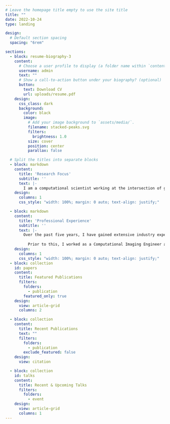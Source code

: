 ```yaml
---
# Leave the homepage title empty to use the site title
title: ""
date: 2022-10-24
type: landing

design:
  # Default section spacing
  spacing: "6rem"

sections:
  - block: resume-biography-3
    content:
      # Choose a user profile to display (a folder name within `content/authors/`)
      username: admin
      text: ""
      # Show a call-to-action button under your biography? (optional)
      button:
        text: Download CV
        url: uploads/resume.pdf
    design:
      css_class: dark
      background:
        color: black
        image:
          # Add your image background to `assets/media/`.
          filename: stacked-peaks.svg
          filters:
            brightness: 1.0
          size: cover
          position: center
          parallax: false

  # Split the titles into separate blocks
  - block: markdown
    content:
      title: 'Research Focus'
      subtitle: ''
      text: |-
        I am a computational scientist working at the intersection of generative AI and materials science. My academic research explores advanced machine learning techniques, including supervised and unsupervised learning models for novel material discovery. I apply these methods using CV and NLP, particularly leveraging large language models (LLMs) to develop innovative solutions in materials science. I also utilize techniques like density functional theory (DFT) to support my work in materials design and property prediction. You can find my publications within the website or via my Google Scholar link.
    design:
      columns: 1
      css_style: "width: 100%; margin: 0 auto; text-align: justify;"

  - block: markdown
    content:
      title: 'Professional Experience'
      subtitle: ''
      text: |-
        Over the past five years, I have gained extensive industry experience in machine learning and computational imaging. As a Senior Machine Learning Engineer at Wavebreak Media, I led projects focused on visual content generation and enhancement. I developed and deployed machine learning models for tasks like text-to-image generation, super-resolution, and 3D asset reconstruction. In this role, I used tools such as AWS, Google Cloud, Flask, Docker, MySQL, and OpenSearch to build scalable AI systems that optimized user experience and data retrieval for millions of assets.
          
          Prior to this, I worked as a Computational Imaging Engineer at Aselsan and Arçelik, where I developed sophisticated optical systems for both defense and consumer electronics. I applied advanced computational techniques, including Fourier optics and ray tracing, to design imaging and display systems, further enhancing my expertise in computational methods and real-world engineering applications.
    design:
      columns: 1
      css_style: "width: 100%; margin: 0 auto; text-align: justify;"
  - block: collection
    id: papers
    content:
      title: Featured Publications
      filters:
        folders:
          - publication
        featured_only: true
    design:
      view: article-grid
      columns: 2

  - block: collection
    content:
      title: Recent Publications
      text: ""
      filters:
        folders:
          - publication
        exclude_featured: false
    design:
      view: citation

  - block: collection
    id: talks
    content:
      title: Recent & Upcoming Talks
      filters:
        folders:
          - event
    design:
      view: article-grid
      columns: 1
---
```

